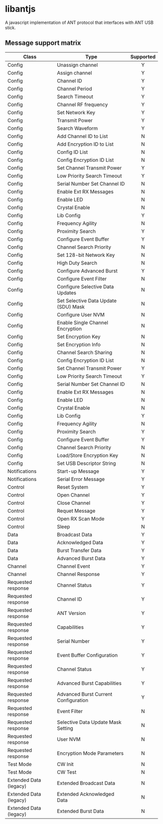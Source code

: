 # libantjs

A javascript implementation of ANT protocol that interfaces with ANT USB stick.

## Message support matrix

| Class       | Type           | Supported  |
| ------------- |-------------| :-----:|
| Config      | Unassign channel | Y |
| Config      | Assign channel      |  Y |
| Config | Channel ID     |    Y |
| Config | Channel Period     |    Y |
| Config | Search Timeout     |    Y |
| Config | Channel RF frequency   |    Y |
| Config | Set Network Key     |    Y |
| Config | Transmit Power     |    Y |
| Config | Search Waveform     |    Y |
| Config | Add Channel ID to List     |    N |
| Config | Add Encryption ID to List     |    N |
| Config | Config ID List     |    N |
| Config | Config Encryption ID List    |    N |
| Config | Set Channel Transmit Power     |    Y |
| Config | Low Priority Search Timeout     |    Y |
| Config | Serial Number Set Channel ID     |    N |
| Config | Enable Ext RX Messages     |    N |
| Config | Enable LED     |    N |
| Config | Crystal Enable     |    N |
| Config | Lib Config     |    Y |
| Config | Frequency Agility     |    N |
| Config | Proximity Search     |    Y |
| Config | Configure Event Buffer     |    Y |
| Config | Channel Search Priority     |    N |
| Config | Set 128-bit Network Key     |    N |
| Config | High Duty Search     |    N |
| Config | Configure Advanced Burst     |    Y |
| Config | Configure Event Filter     |    N |
| Config | Configure Selective Data Updates     |    N |
| Config | Set Selective Data Update (SDU) Mask     |    N |
| Config | Configure User NVM     |    N |
| Config | Enable Single Channel Encryption     |    N |
| Config | Set Encryption Key     |    N |
| Config | Set Encryption Info     |    N |
| Config | Channel Search Sharing     |    N |
| Config | Config Encryption ID List    |    N |
| Config | Set Channel Transmit Power     |    Y |
| Config | Low Priority Search Timeout     |    Y |
| Config | Serial Number Set Channel ID     |    N |
| Config | Enable Ext RX Messages     |    N |
| Config | Enable LED     |    N |
| Config | Crystal Enable     |    N |
| Config | Lib Config     |    Y |
| Config | Frequency Agility     |    N |
| Config | Proximity Search     |    Y |
| Config | Configure Event Buffer     |    Y |
| Config | Channel Search Priority     |    N |
| Config | Load/Store Encryption Key    |    N |
| Config | Set USB Descriptor String   |    N |
| Notifications | Start-up Message   |    Y |
| Notifications | Serial Error Message    |    Y |
| Control | Reset System    |    Y |
| Control | Open Channel    |    Y |
| Control | Close Channel   |    Y |
| Control | Requet Message   |    Y |
| Control | Open RX Scan Mode    |    Y |
| Control | Sleep   |    N |
| Data | Broadcast Data    |    Y |
| Data | Acknowledged Data    |    Y |
| Data | Burst Transfer Data    |    Y |
| Data | Advanced Burst Data    |    Y |
| Channel | Channel Event    |    Y |
| Channel | Channel Response    |    Y |
| Requested response | Channel Status    |    Y |
| Requested response | Channel ID    |    Y |
| Requested response | ANT Version    |    Y |
| Requested response | Capabilities    |    Y |
| Requested response | Serial Number    |    Y |
| Requested response | Event Buffer Configuration    |    Y |
| Requested response | Channel Status    |    Y |
| Requested response | Advanced Burst Capabilities    |    Y |
| Requested response | Advanced Burst Current Configuration   |    Y |
| Requested response | Event Filter   |    N |
| Requested response | Selective Data Update Mask Setting    |    N |
| Requested response | User NVM    |    N |
| Requested response | Encryption Mode Parameters    |    N |
| Test Mode | CW Init    |    N |
| Test Mode | CW Test    |    N |
| Extended Data (legacy) | Extended Broadcast Data    |    N |
| Extended Data (legacy) | Extended Acknowledged Data    |    N |
| Extended Data (legacy) | Extended Burst Data    |    N |

